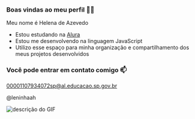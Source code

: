 ### Boas vindas ao meu perfil 💙💙

Meu nome é Helena de Azevedo

- Estou estudando na [Alura](https://www.alura.com.br)
- Estou me desenvolvendo na linguagem JavaScript
- Utilizo esse espaço para minha organização e compartilhamento dos meus projetos desenvolvidos

### Você pode entrar em contato comigo 📫

00001107934072sp@al.educacao.sp.gov.br

@leninhaah

![descrição do GIF](https://i.imgur.com/tw8FE4I.gif )
